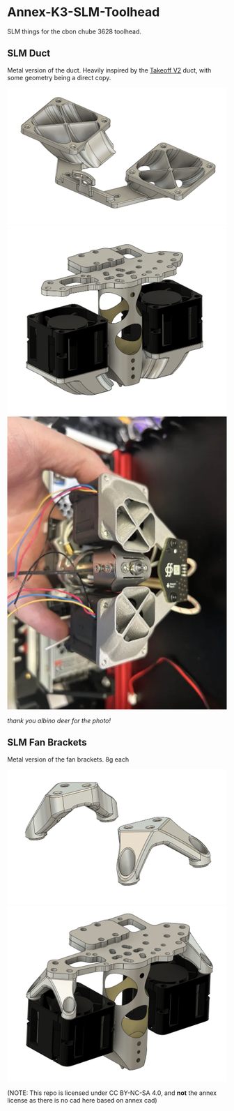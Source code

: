 # Annex-K3-SLM-Toolhead

SLM things for the cbon chube 3628 toolhead.

## SLM Duct
Metal version of the duct. Heavily inspired by the [Takeoff V2](https://github.com/Kizime123/Takeoff-Toolhead) duct, with some geometry being a direct copy.

![overview](/Images/ductoverview.png)
![ontoolheadduct](/Images/toolheadwithduct.png)
![albinodeerv2duct](/Images/albinodeerduct.png)

*thank you albino deer for the photo!*

## SLM Fan Brackets
Metal version of the fan brackets. 8g each

![overviewofbrackets](/Images/fanbrackets.png)
![toolheadwithbrackets](/Images/toolheadwithbrackets.png)







(NOTE: This repo is licensed under CC BY-NC-SA 4.0, and **not** the annex license as there is no cad here based on annex cad)
